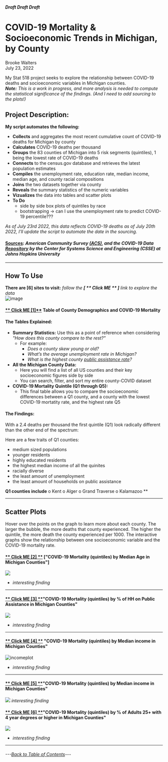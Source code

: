 #### *Draft*  *Draft* *Draft* 

# COVID-19 Mortality & Socioeconomic Trends in Michigan, by County
Brooke Walters \
July 23, 2022

My Stat 518 project seeks to explore the relationship between COVID-19 deaths and socioeconomic variables in Michigan counties. \
***Note:***  *This is a work in progress, and more analysis is needed to compute the statistical significance of the findings. (And I need to add sourcing to the plots!)*

## **Project Description:**
**My script automates the following:**

- **Collects** and aggregates the most recent cumulative count of COVID-19 deaths for Michigan by county 
- **Calculates** COVID-19 deaths per thousand
- **Groups** the 83 counties of Michigan into 5 risk segments (quintiles), 1 being the lowest rate of COVID-19 deaths
- **Connects** to the census.gov database and retrieves the latest population estimates
- **Compiles** the unemployment rate, education rate, median income, median age, and county racial compositions
- **Joins** the two datasets together via county
- **Reveals** the summary statistics of the numeric variables
- **Vizualizes** the data into tables and scatter plots 
- **To Do**
   - side by side box plots of quintiles by race
   - bootstrapping -> can I use the unemployment rate to predict COVID-19 percentile???

*As of July 23rd 2022, this data reflects COVID-19 deaths as of July 20th 2022, I'll update the script to automate the date in the sourcing.*
#### [Sources](https://github.com/BrookemWalters/BrookemWalters-Portfolio/blob/main/Stats%20518%20Final%20Project/Sources/sources.md#sources): *American Community Survey [(ACS)](https://www.census.gov/programs-surveys/acs/about.html), and the COVID-19 Data [Repository](https://github.com/CSSEGISandData/COVID-19) by the Center for Systems Science and Engineering (CSSE) at Johns Hopkins University* 
---
## How To Use
**There are [6] sites to visit:** 
*follow the **[ ** Click ME ** ]** link to explore the data* \
![image](https://user-images.githubusercontent.com/99227900/180902925-2471672c-c495-4022-b7fb-f70fd0a307e9.png)



#### [** Click ME [1]**](https://073308-brooke.shinyapps.io/MIShiny/) Table of County Demographics and COVID-19 Mortality
#### The Tables Explained: 
- **Summary Statistics:** Use this as a point of reference when considering *"How does this county compare to the rest?"*
  - For example:
    -	*Does a county skew young or old?* 
    -	*What’s the average unemployment rate in Michigan?*
    -	*What is the highest county [public assistance rate](https://www.census.gov/topics/income-poverty/public-assistance/about.html)?* 
- **All the Michigan County Data:**
  -	Here you will find a list of all US counties and their key socioeconomic figures side by side
  -	You can search, filter, and sort my entire county-COVID dataset
- **COVID-19 Mortality Quintile (Q1 through Q5):**
   - This final table allows you to compare the socioeconomic differences between a Q1 county, and a county with the lowest COVID-19 mortatity rate, and the highest rate Q5
#### The Findings:
With a 2.4 deaths per thousand the first quintile (Q1) look radically different than the other end of the spectrum:

Here are a few traits of Q1 counties:
- medium sized populations
- younger residents
- highly educated residents
- the highest median income of all the quinites
- racially diverse
- the least amount of unemployment
- the least amount of households on public assistance

**Q1 counties include**
o	Kent
o	Alger
o	Grand Traverse
o	Kalamazoo
**

---
## Scatter Plots
Hover over the points on the graph to learn more about each county. 
The larger the bubble, the more deaths that county experienced. The higher the quintile, the more death the county experienced per 1000.
The interactive graphs show the relationship between one socioeconomic variable and the COVID-19 mortality rate. 

#### [** Click ME [2] **](https://rpubs.com/ekoorb03/plots_medianage) ["COVID-19 Mortality (quintiles) by Median Age in Michigan Counties"]
![](https://github.com/BrookemWalters/BrookemWalters-Portfolio/blob/main/Stats%20518%20Final%20Project/Plots/age_sp.jpeg?raw=true)
- *interesting finding* 

---

#### [** Click ME [3] **](https://rpubs.com/ekoorb03/plots_pubassistance)"COVID-19 Mortality (quintiles) by % of HH on Public Assistance in Michigan Counties"
![](https://github.com/BrookemWalters/BrookemWalters-Portfolio/blob/main/Stats%20518%20Final%20Project/Plots/assist_sp.jpeg?raw=true)
- *interesting finding* 

---

#### [** Click ME [4] **](https://rpubs.com/ekoorb03/plots_income) "COVID-19 Mortality (quintiles) by Median income in Michigan Counties"
![incomeplot](https://github.com/BrookemWalters/BrookemWalters-Portfolio/blob/main/Stats%20518%20Final%20Project/Plots/income_sp.jpeg?raw=true)
- *interesting finding* 

---


#### [** Click ME [5] **](https://rpubs.com/ekoorb03/plots_pubassistance)"COVID-19 Mortality (quintiles) by Median income in Michigan Counties"
![](https://github.com/BrookemWalters/BrookemWalters-Portfolio/blob/main/Stats%20518%20Final%20Project/Plots/income_sp.jpeg?raw=true)
*interesting finding* 



#### [** Click ME [6] **](https://rpubs.com/ekoorb03/plots_pubassistance)"COVID-19 Mortality (quintiles) by % of Adults 25+ with 4 year degrees or higher in Michigan Counties"
 ![](https://github.com/BrookemWalters/BrookemWalters-Portfolio/blob/main/Stats%20518%20Final%20Project/Plots/ed_sp.jpeg?raw=true) 
- *interesting finding* 


---

###### ---[Back to Table of Contents](https://github.com/BrookemWalters/BrookemWalters-Portfolio#table-of-contents-brooke-walters-portfolio)---
